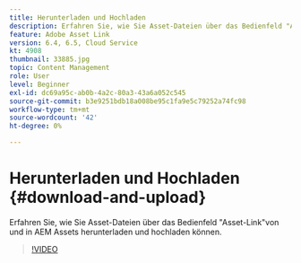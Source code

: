 ```yaml
---
title: Herunterladen und Hochladen
description: Erfahren Sie, wie Sie Asset-Dateien über das Bedienfeld "Asset-Link"von und in AEM Assets herunterladen und hochladen können.
feature: Adobe Asset Link
version: 6.4, 6.5, Cloud Service
kt: 4908
thumbnail: 33885.jpg
topic: Content Management
role: User
level: Beginner
exl-id: dc69a95c-ab0b-4a2c-80a3-43a6a052c545
source-git-commit: b3e9251bdb18a008be95c1fa9e5c79252a74fc98
workflow-type: tm+mt
source-wordcount: '42'
ht-degree: 0%

---
```


# Herunterladen und Hochladen {#download-and-upload}

Erfahren Sie, wie Sie Asset-Dateien über das Bedienfeld &quot;Asset-Link&quot;von und in AEM Assets herunterladen und hochladen können.

>[!VIDEO](https://video.tv.adobe.com/v/33885?quality=12&learn=on)
